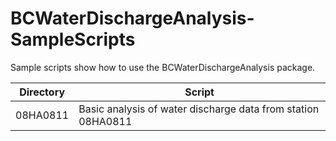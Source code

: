 # BCWaterDischargeAnalysis-SampleScripts
Sample scripts show how to use the BCWaterDischargeAnalysis package.

Directory | Script
----------|-----------
08HA0811   | Basic analysis of water discharge data from station 08HA0811

